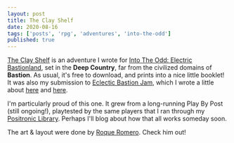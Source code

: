 ```yaml
---
layout: post
title: The Clay Shelf
date: 2020-08-16
tags: ['posts', 'rpg', 'adventures', 'into-the-odd']
published: true
---
```


[The Clay Shelf](https://yochaigal.itch.io/the-clay-shelf) is an adventure I wrote for [Into The Odd: Electric Bastionland](https://chrismcdee.itch.io/electric-bastionland), set in the **Deep Country**, far from the civilized domains of **Bastion**. As usual, it's free to download, and prints into a nice little booklet! It was also my submission to [Eclectic Bastion Jam](https://itch.io/jam/eclectic-bastion-jam), which I wrote a little about [here](https://newschoolrevolution.com/2020/08/15/eclectic-bastion-jam-is-over) and [here](https://newschoolrevolution.com/2020/07/11/eclectic-bastion-jam).

I'm particularly proud of this one. It grew from a long-running Play By Post (still ongoing!), playtested by the same players that I ran through my [Positronic Library](https://yochaigal.itch.io/the-positronic-library). Perhaps I'll blog about how that all works someday soon.

The art & layout were done by [Roque Romero](https://twitter.com/RoqueRomeroRua). Check him out!
